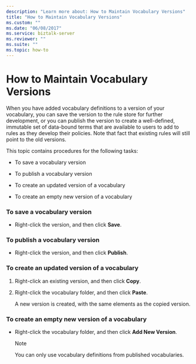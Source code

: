 ```yaml
---
description: "Learn more about: How to Maintain Vocabulary Versions"
title: "How to Maintain Vocabulary Versions"
ms.custom: ""
ms.date: "06/08/2017"
ms.service: biztalk-server
ms.reviewer: ""
ms.suite: ""
ms.topic: how-to
---
```

# How to Maintain Vocabulary Versions
When you have added vocabulary definitions to a version of your vocabulary, you can save the version to the rule store for further development, or you can publish the version to create a well-defined, immutable set of data-bound terms that are available to users to add to rules as they develop their policies. Note that fact that existing rules will still point to the old versions.  
  
 This topic contains procedures for the following tasks:  
  
-   To save a vocabulary version  
  
-   To publish a vocabulary version  
  
-   To create an updated version of a vocabulary  
  
-   To create an empty new version of a vocabulary  
  
### To save a vocabulary version  
  
-   Right-click the version, and then click **Save**.  
  
### To publish a vocabulary version  
  
-   Right-click the version, and then click **Publish**.  
  
### To create an updated version of a vocabulary  
  
1.  Right-click an existing version, and then click **Copy**.  
  
2.  Right-click the vocabulary folder, and then click **Paste**.  
  
     A new version is created, with the same elements as the copied version.  
  
### To create an empty new version of a vocabulary  
  
-   Right-click the vocabulary folder, and then click **Add New Version**.  
  
    > [!NOTE]
    >  You can only use vocabulary definitions from published vocabularies.
